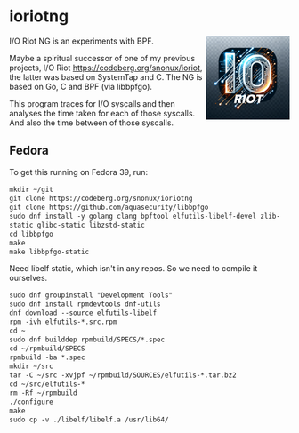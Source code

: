 # ioriotng

<img src=assets/ioriotng-small.png align=right />

I/O Riot NG is an experiments with BPF.

Maybe a spiritual successor of one of my previous projects, I/O Riot https://codeberg.org/snonux/ioriot, the latter was based on SystemTap and C. The NG is based on Go, C and BPF (via libbpfgo).

This program traces for I/O syscalls and then analyses the time taken for each of those syscalls. And also the time between of those syscalls.

## Fedora

To get this running on Fedora 39, run:

```shell
mkdir ~/git
git clone https://codeberg.org/snonux/ioriotng
git clone https://github.com/aquasecurity/libbpfgo
sudo dnf install -y golang clang bpftool elfutils-libelf-devel zlib-static glibc-static libzstd-static
cd libbpfgo
make
make libbpfgo-static
```

Need libelf static, which isn't in any repos. So we need to compile it ourselves.

```
sudo dnf groupinstall "Development Tools"
sudo dnf install rpmdevtools dnf-utils
dnf download --source elfutils-libelf
rpm -ivh elfutils-*.src.rpm
cd ~
sudo dnf builddep rpmbuild/SPECS/*.spec
cd ~/rpmbuild/SPECS
rpmbuild -ba *.spec
mkdir ~/src
tar -C ~/src -xvjpf ~/rpmbuild/SOURCES/elfutils-*.tar.bz2
cd ~/src/elfutils-*
rm -Rf ~/rpmbuild
./configure
make
sudo cp -v ./libelf/libelf.a /usr/lib64/
```

